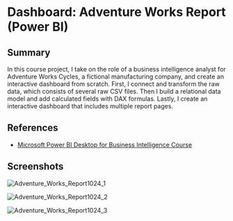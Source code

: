 # Dashboard: Adventure Works Report (Power BI)

## Summary

In this course project, I take on the role of a business intelligence analyst for Adventure Works Cycles, a fictional manufacturing company, and create an interactive dashboard from scratch. First, I connect and transform the raw data, which consists of several raw CSV files. Then I build a relational data model and add calculated fields with DAX formulas. Lastly, I create an interactive dashboard that includes multiple report pages.

## References

- [Microsoft Power BI Desktop for Business Intelligence Course](https://www.udemy.com/course/microsoft-power-bi-up-running-with-power-bi-desktop/)

## Screenshots

![Adventure_Works_Report1024_1](https://user-images.githubusercontent.com/53877625/201207779-7ce85731-78a6-4154-a623-c5426c392e9a.jpg)

![Adventure_Works_Report1024_2](https://user-images.githubusercontent.com/53877625/201207812-0fbf81cc-829a-47c7-9caf-75485ea39110.jpg)

![Adventure_Works_Report1024_3](https://user-images.githubusercontent.com/53877625/201207830-222b98c6-cf38-4855-a1e5-3a758a8e675c.jpg)
